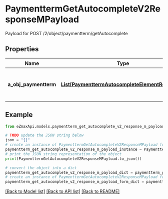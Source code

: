 # PaymenttermGetAutocompleteV2ResponseMPayload

Payload for POST /2/object/paymentterm/getAutocomplete

## Properties

Name | Type | Description | Notes
------------ | ------------- | ------------- | -------------
**a_obj_paymentterm** | [**List[PaymenttermAutocompleteElementResponse]**](PaymenttermAutocompleteElementResponse.md) | An array of Paymentterm autocomplete element response. | 

## Example

```python
from eZmaxApi.models.paymentterm_get_autocomplete_v2_response_m_payload import PaymenttermGetAutocompleteV2ResponseMPayload

# TODO update the JSON string below
json = "{}"
# create an instance of PaymenttermGetAutocompleteV2ResponseMPayload from a JSON string
paymentterm_get_autocomplete_v2_response_m_payload_instance = PaymenttermGetAutocompleteV2ResponseMPayload.from_json(json)
# print the JSON string representation of the object
print(PaymenttermGetAutocompleteV2ResponseMPayload.to_json())

# convert the object into a dict
paymentterm_get_autocomplete_v2_response_m_payload_dict = paymentterm_get_autocomplete_v2_response_m_payload_instance.to_dict()
# create an instance of PaymenttermGetAutocompleteV2ResponseMPayload from a dict
paymentterm_get_autocomplete_v2_response_m_payload_form_dict = paymentterm_get_autocomplete_v2_response_m_payload.from_dict(paymentterm_get_autocomplete_v2_response_m_payload_dict)
```
[[Back to Model list]](../README.md#documentation-for-models) [[Back to API list]](../README.md#documentation-for-api-endpoints) [[Back to README]](../README.md)


